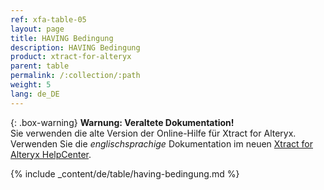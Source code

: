 ```yaml
---
ref: xfa-table-05
layout: page
title: HAVING Bedingung
description: HAVING Bedingung
product: xtract-for-alteryx
parent: table
permalink: /:collection/:path
weight: 5
lang: de_DE
---
```


{: .box-warning}
**Warnung: Veraltete Dokumentation!** <br>
Sie verwenden die alte Version der Online-Hilfe für Xtract for Alteryx.<br>
Verwenden Sie die *englischsprachige* Dokumentation im neuen [Xtract for Alteryx HelpCenter](https://helpcenter.theobald-software.com/xtract-for-alteryx/documentation/introduction/).

{% include _content/de/table/having-bedingung.md  %}

